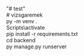 "# test" <br>
#   v i z s g a r e m e k <br>
 
py -m venv .<br>
Scripts\activate<br>
pip install -r requirements.txt<br>
cd backend<br>
py manage.py runserver<br>
